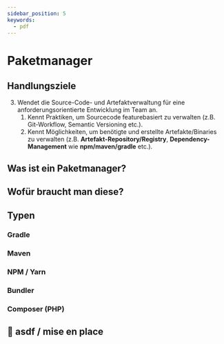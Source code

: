 ```yaml
---
sidebar_position: 5
keywords:
  - pdf
---
```


# Paketmanager

## Handlungsziele

3. Wendet die Source-Code- und Artefaktverwaltung für eine
   anforderungsorientierte Entwicklung im Team an.
   1. Kennt Praktiken, um Sourcecode featurebasiert zu verwalten (z.B.
      Git-Workflow, Semantic Versioning etc.).
   2. Kennt Möglichkeiten, um benötigte und erstellte Artefakte/Binaries zu
      verwalten (z.B. **Artefakt-Repository/Registry**,
      **Dependency-Management** wie **npm/maven/gradle** etc.).

## Was ist ein Paketmanager?

## Wofür braucht man diese?

## Typen

### Gradle

### Maven

### NPM / Yarn

### Bundler

### Composer (PHP)

## :superhero: asdf / mise en place
